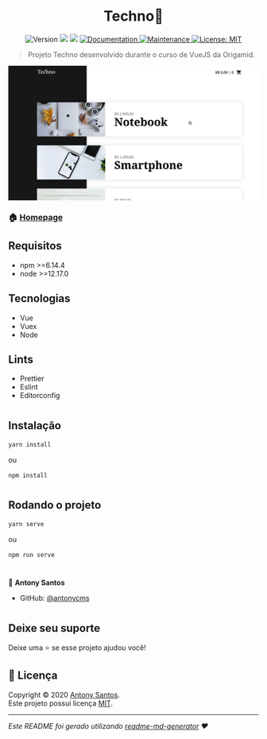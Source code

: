 <h1 align="center">Techno👋</h1>
<p align="center">
  <img alt="Version" src="https://img.shields.io/badge/version-1.0.0-blue.svg?cacheSeconds=2592000" />
  <img src="https://img.shields.io/badge/npm-%3E%3D6.14.4-blue.svg" />
  <img src="https://img.shields.io/badge/node-%3E%3D12.17.0-blue.svg" />
  <a href="https://github.com/antonycms/techno#readme" target="_blank">
    <img alt="Documentation" src="https://img.shields.io/badge/documentation-yes-brightgreen.svg" />
  </a>
  <a href="https://github.com/antonycms/techno/graphs/commit-activity" target="_blank">
    <img alt="Maintenance" src="https://img.shields.io/badge/Maintained%3F-yes-green.svg" />
  </a>
  <a href="https://github.com/antonycms/techno/blob/master/LICENSE" target="_blank">
    <img alt="License: MIT" src="https://img.shields.io/github/license/antonycms/techno" />
  </a>
</p>

> Projeto Techno desenvolvido durante o curso de VueJS da Origamid.

<img  align="center" src="./assets/techno-print.png"/>

### 🏠 [Homepage](https://github.com/antonycms/techno)

## Requisitos

- npm >=6.14.4
- node >=12.17.0

## Tecnologias
- Vue
- Vuex
- Node

## Lints
- Prettier
- Eslint
- Editorconfig

#
## Instalação

```sh
yarn install
```
ou
```sh
npm install
```
#
## Rodando o projeto

```sh
yarn serve
```
ou
```sh
npm run serve
```

#

👤 **Antony Santos**

* GitHub: [@antonycms](https://github.com/antonycms)

#
## Deixe seu suporte

Deixe uma ⭐️ se esse projeto ajudou você!

## 📝 Licença

Copyright © 2020 [Antony Santos](https://github.com/antonycms).<br />
Este projeto possui licença [MIT](https://github.com/antonycms/techno/blob/master/LICENSE).

***
_Este README foi gerado utilizando [readme-md-generator](https://github.com/kefranabg/readme-md-generator) ❤️_